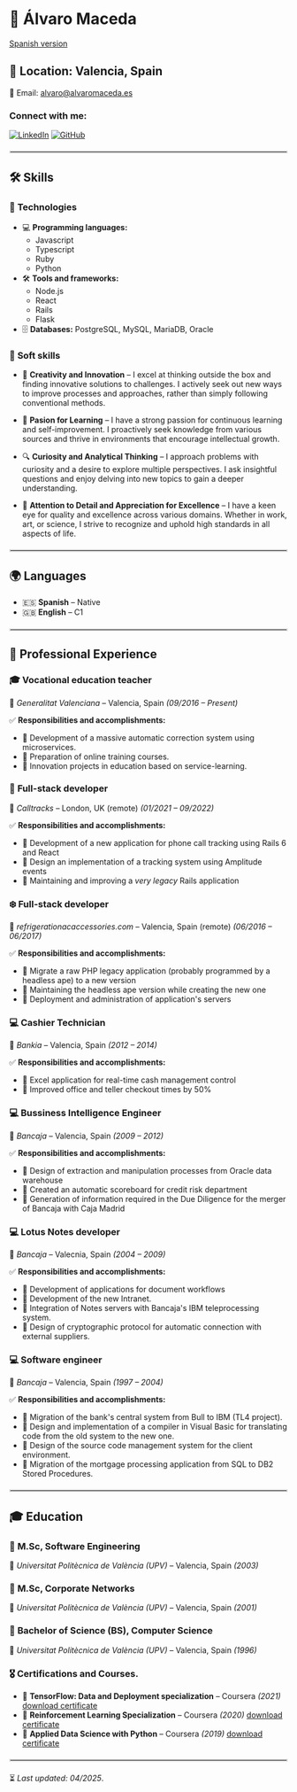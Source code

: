 # 🎯 Álvaro Maceda

[Spanish version](./README_es.md)

## 📍 Location: Valencia, Spain

📧 Email: [alvaro@alvaromaceda.es](mailto:alvaro@alvaromaceda.es)

### Connect with me:

[![LinkedIn](https://img.shields.io/badge/LinkedIn-0077B5?style=for-the-badge&logo=linkedin&logoColor=white)](https://www.linkedin.com/in/alvaromaceda/)
[![GitHub](https://img.shields.io/badge/GitHub-181717?style=for-the-badge&logo=github&logoColor=white)](https://github.com/AlvaroMaceda)


<hr style="border: 2px solid #ddd; margin: 20px 0;">

## 🛠 Skills

### 🚀 **Technologies**
- 💻 **Programming languages:**
  - Javascript
  - Typescript
  - Ruby
  - Python
- 🛠 **Tools and frameworks:**
  - Node.js
  - React
  - Rails
  - Flask
- 🗄 **Databases:** PostgreSQL, MySQL, MariaDB, Oracle

### 🤝 **Soft skills**
- 🎨 **Creativity and Innovation** – I excel at thinking outside the box and finding innovative solutions to challenges. I actively seek out new ways to improve processes and approaches, rather than simply following conventional methods.
- 📖 **Pasion for Learning** – I have a strong passion for continuous learning and self-improvement. I proactively seek knowledge from various sources and thrive in environments that encourage intellectual growth.

- 🔍 **Curiosity and Analytical Thinking** – I approach problems with curiosity and a desire to explore multiple perspectives. I ask insightful questions and enjoy delving into new topics to gain a deeper understanding.

- 🌟 **Attention to Detail and Appreciation for Excellence** – I have a keen eye for quality and excellence across various domains. Whether in work, art, or science, I strive to recognize and uphold high standards in all aspects of life.


<hr style="border: 2px solid #ddd; margin: 20px 0;">

## 🌍 Languages
- 🇪🇸 **Spanish** – Native
- 🇬🇧 **English** – C1

<hr style="border: 2px solid #ddd; margin: 20px 0;">

## 💼 Professional Experience

### 🎓 **Vocational education teacher**
📍 *Generalitat Valenciana* – Valencia, Spain *(09/2016 – Present)*

✅ **Responsibilities and accomplishments:**
- 🔹 Development of a massive automatic correction system using microservices.
- 🔹 Preparation of online training courses.
- 🔹 Innovation projects in education based on service-learning.

### 🚀 **Full-stack developer**
📍 *Calltracks* – London, UK (remote) *(01/2021 – 09/2022)*

✅ **Responsibilities and accomplishments:**
- 🔹 Development of a new application for phone call tracking using Rails 6 and React
- 🔹 Design an implementation of a tracking system using Amplitude events
- 🔹 Maintaining and improving a *very legacy* Rails application


### ❄️ **Full-stack developer**
📍 *refrigerationacaccessories.com* – Valencia, Spain (remote) *(06/2016 – 06/2017)*

✅ **Responsibilities and accomplishments:**
- 🔹 Migrate a raw PHP legacy application (probably programmed by a headless ape) to a new version
- 🔹 Maintaining the headless ape version while creating the new one
- 🔹 Deployment and administration of application's servers


### 💻 **Cashier Technician**
📍 *Bankia* – Valencia, Spain *(2012 – 2014)*

✅ **Responsibilities and accomplishments:**
- 🔹 Excel application for real-time cash management control
- 🔹 Improved office and teller checkout times by 50%

### 💻 **Bussiness Intelligence Engineer**
📍 *Bancaja* – Valencia, Spain *(2009 – 2012)*

✅ **Responsibilities and accomplishments:**
- 🔹 Design of extraction and manipulation processes from Oracle data warehouse
- 🔹 Created an automatic scoreboard for credit risk department
- 🔹 Generation of information required in the Due Diligence for the merger of Bancaja with Caja Madrid

### 💻 **Lotus Notes developer**
📍 *Bancaja* – Valecnia, Spain *(2004 – 2009)*

✅ **Responsibilities and accomplishments:**
- 🔹 Development of applications for document workflows
- 🔹 Development of the new Intranet.
- 🔹 Integration of Notes servers with Bancaja's IBM teleprocessing system.
- 🔹 Design of cryptographic protocol for automatic connection with external suppliers.


### 💻 **Software engineer**
📍 *Bancaja* – Valencia, Spain *(1997 – 2004)*

✅ **Responsibilities and accomplishments:**
- 🔹 Migration of the bank's central system from Bull to IBM (TL4 project).
- 🔹 Design and implementation of a compiler in Visual Basic for translating code from the old system to the new one.
- 🔹 Design of the source code management system for the client environment.
- 🔹 Migration of the mortgage processing application from SQL to DB2 Stored Procedures.


<hr style="border: 2px solid #ddd; margin: 20px 0;">

## 🎓 Education


### 📜 **M.Sc, Software Engineering**
🏫 *Universitat Politècnica de València (UPV)* – Valencia, Spain *(2003)*

### 📜 **M.Sc, Corporate Networks**
🏫 *Universitat Politècnica de València (UPV)* – Valencia, Spain *(2001)*

### 📜 **Bachelor of Science (BS), Computer Science**
🏫 *Universitat Politècnica de València (UPV)* – Valencia, Spain *(1996)*

### 🎖 **Certifications and Courses**.
- 🏅 **TensorFlow: Data and Deployment specialization** – Coursera *(2021)* [download certificate](./files/Tensorflow_Data_and_Deployment_Coursera-certificate.pdf)
- 🏅 **Reinforcement Learning Specialization** – Coursera *(2020)* [download certificate](./files/Reinforcement_Learnin_Coursera-certificate.pdf)
- 🏅 **Applied Data Science with Python** – Coursera *(2019)* [download certificate](./files/Applied_Data_Science_with_Python-certificate.pdf)

<Divider />

<hr style="border: 2px solid #ddd; margin: 20px 0;">

⏳ *Last updated: 04/2025*.
